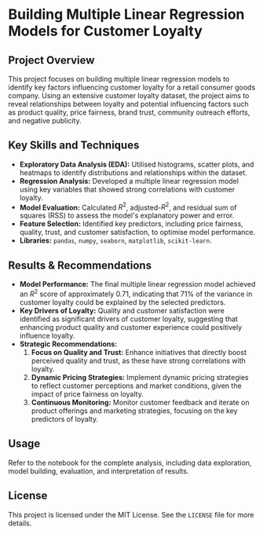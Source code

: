 # Building Multiple Linear Regression Models for Customer Loyalty

## Project Overview
This project focuses on building multiple linear regression models to identify key factors influencing customer loyalty for a retail consumer goods company. Using an extensive customer loyalty dataset, the project aims to reveal relationships between loyalty and potential influencing factors such as product quality, price fairness, brand trust, community outreach efforts, and negative publicity.

## Key Skills and Techniques
- **Exploratory Data Analysis (EDA):** Utilised histograms, scatter plots, and heatmaps to identify distributions and relationships within the dataset.
- **Regression Analysis:** Developed a multiple linear regression model using key variables that showed strong correlations with customer loyalty.
- **Model Evaluation:** Calculated $R^2$, adjusted-$R^2$, and residual sum of squares (RSS) to assess the model's explanatory power and error.
- **Feature Selection:** Identified key predictors, including price fairness, quality, trust, and customer satisfaction, to optimise model performance.
- **Libraries:** `pandas`, `numpy`, `seaborn`, `matplotlib`, `scikit-learn`.

## Results & Recommendations
- **Model Performance:** The final multiple linear regression model achieved an $R^2$ score of approximately 0.71, indicating that 71% of the variance in customer loyalty could be explained by the selected predictors.
- **Key Drivers of Loyalty:** Quality and customer satisfaction were identified as significant drivers of customer loyalty, suggesting that enhancing product quality and customer experience could positively influence loyalty.
- **Strategic Recommendations:**
  1. **Focus on Quality and Trust:** Enhance initiatives that directly boost perceived quality and trust, as these have strong correlations with loyalty.
  2. **Dynamic Pricing Strategies:** Implement dynamic pricing strategies to reflect customer perceptions and market conditions, given the impact of price fairness on loyalty.
  3. **Continuous Monitoring:** Monitor customer feedback and iterate on product offerings and marketing strategies, focusing on the key predictors of loyalty.

## Usage
Refer to the notebook for the complete analysis, including data exploration, model building, evaluation, and interpretation of results.

## License
This project is licensed under the MIT License. See the `LICENSE` file for more details.
